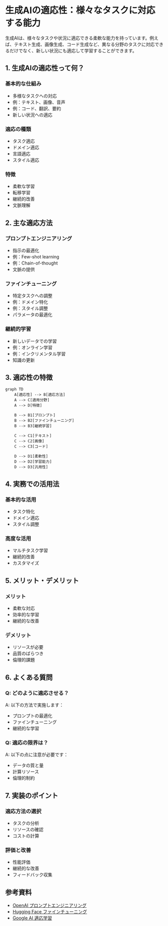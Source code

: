 # 生成AIの適応性：様々なタスクに対応する能力

生成AIは、様々なタスクや状況に適応できる柔軟な能力を持っています。例えば、テキスト生成、画像生成、コード生成など、異なる分野のタスクに対応できるだけでなく、新しい状況にも適応して学習することができます。

## 1. 生成AIの適応性って何？

### 基本的な仕組み
- 多様なタスクへの対応
- 例：テキスト、画像、音声
- 例：コード、翻訳、要約
- 新しい状況への適応

### 適応の種類
- タスク適応
- ドメイン適応
- 言語適応
- スタイル適応

### 特徴
- 柔軟な学習
- 転移学習
- 継続的改善
- 文脈理解

## 2. 主な適応方法

### プロンプトエンジニアリング
- 指示の最適化
- 例：Few-shot learning
- 例：Chain-of-thought
- 文脈の提供

### ファインチューニング
- 特定タスクへの調整
- 例：ドメイン特化
- 例：スタイル調整
- パラメータの最適化

### 継続的学習
- 新しいデータでの学習
- 例：オンライン学習
- 例：インクリメンタル学習
- 知識の更新

## 3. 適応性の特徴

```mermaid
graph TD
    A[適応性] --> B[適応方法]
    A --> C[適用分野]
    A --> D[特徴]
    
    B --> B1[プロンプト]
    B --> B2[ファインチューニング]
    B --> B3[継続学習]
    
    C --> C1[テキスト]
    C --> C2[画像]
    C --> C3[コード]
    
    D --> D1[柔軟性]
    D --> D2[学習能力]
    D --> D3[汎用性]
```

## 4. 実務での活用法

### 基本的な活用
- タスク特化
- ドメイン適応
- スタイル調整

### 高度な活用
- マルチタスク学習
- 継続的改善
- カスタマイズ

## 5. メリット・デメリット

### メリット
- 柔軟な対応
- 効率的な学習
- 継続的な改善

### デメリット
- リソースが必要
- 品質のばらつき
- 倫理的課題

## 6. よくある質問

### Q: どのように適応させる？
A: 以下の方法で実施します：
- プロンプトの最適化
- ファインチューニング
- 継続的な学習

### Q: 適応の限界は？
A: 以下の点に注意が必要です：
- データの質と量
- 計算リソース
- 倫理的制約

## 7. 実装のポイント

### 適応方法の選択
- タスクの分析
- リソースの確認
- コストの計算

### 評価と改善
- 性能評価
- 継続的な改善
- フィードバック収集

## 参考資料

- [OpenAI プロンプトエンジニアリング](https://platform.openai.com/docs/guides/prompt-engineering)
- [Hugging Face ファインチューニング](https://huggingface.co/course/chapter3)
- [Google AI 適応学習](https://ai.google/education/) 
